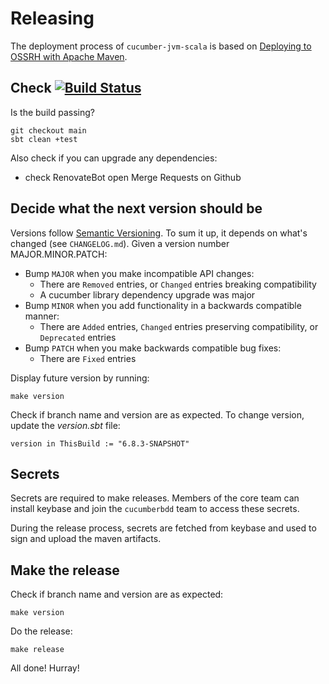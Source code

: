 Releasing
=========

The deployment process of `cucumber-jvm-scala` is based on 
[Deploying to OSSRH with Apache Maven](http://central.sonatype.org/pages/apache-maven.html#deploying-to-ossrh-with-apache-maven-introduction).

## Check [![Build Status](https://travis-ci.org/cucumber/cucumber-jvm-scala.svg?branch=main)](https://travis-ci.org/cucumber/cucumber-jvm-scala) ##

Is the build passing?

```
git checkout main
sbt clean +test
```

Also check if you can upgrade any dependencies:
- check RenovateBot open Merge Requests on Github

## Decide what the next version should be ##

Versions follow [Semantic Versioning](https://semver.org/spec/v2.0.0.html). To sum it up, it depends on what's changed (see `CHANGELOG.md`). Given a version number MAJOR.MINOR.PATCH:

* Bump `MAJOR` when you make incompatible API changes:
  * There are `Removed` entries, or `Changed` entries breaking compatibility
  * A cucumber library dependency upgrade was major
* Bump `MINOR` when you add functionality in a backwards compatible manner:
  * There are `Added` entries, `Changed` entries preserving compatibility, or
  `Deprecated` entries
* Bump `PATCH` when you make backwards compatible bug fixes:
  * There are `Fixed` entries

Display future version by running:

```
make version
```

Check if branch name and version are as expected. To change version, update the _version.sbt_ file:

```
version in ThisBuild := "6.8.3-SNAPSHOT"
```

## Secrets ##

Secrets are required to make releases. Members of the core team can install
keybase and join the `cucumberbdd` team to access these secrets.

During the release process, secrets are fetched from keybase and used to sign
and upload the maven artifacts.

## Make the release ##

Check if branch name and version are as expected:

```
make version
```

Do the release:

```
make release
``` 

All done! Hurray!
